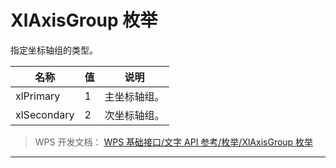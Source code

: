 # XlAxisGroup 枚举

指定坐标轴组的类型。

| 名称        | 值  | 说明         |
|-------------|-----|--------------|
| xlPrimary   | 1   | 主坐标轴组。 |
| xlSecondary | 2   | 次坐标轴组。 |

> WPS 开发文档： [WPS 基础接口/文字 API 参考/枚举/XlAxisGroup 枚举](https://qn.cache.wpscdn.cn/encs/doc/office_v19/topics/WPS%20%E5%9F%BA%E7%A1%80%E6%8E%A5%E5%8F%A3/%E6%96%87%E5%AD%97%20API%20%E5%8F%82%E8%80%83/%E6%9E%9A%E4%B8%BE/XlAxisGroup%20%E6%9E%9A%E4%B8%BE.html)

------------------------------------------------------------------------

